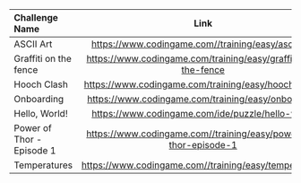 |Challenge Name|Link|
|:-------------|:----:|
|ASCII Art|https://www.codingame.com//training/easy/ascii-art|
|Graffiti on the fence|https://www.codingame.com/training/easy/graffiti-on-the-fence|
|Hooch Clash|https://www.codingame.com/training/easy/hooch-clash|
|Onboarding|https://www.codingame.com/training/easy/onboarding|
|Hello, World!|https://www.codingame.com/ide/puzzle/hello-world|
|Power of Thor - Episode 1|https://www.codingame.com//training/easy/power-of-thor-episode-1|
|Temperatures|https://www.codingame.com//training/easy/temperatures|
